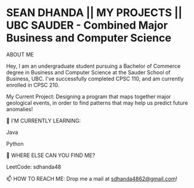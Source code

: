 # SEAN DHANDA || MY PROJECTS || UBC SAUDER -     Combined Major Business and Computer Science

ABOUT ME

Hey, I am an undergraduate student pursuing a Bachelor of Commerce degree in Business and Computer Science at the Sauder School of Business, UBC. I've successfully completed CPSC 110, and am currently enrolled in CPSC 210. 

My Current Project: Designing a program that maps together major geological events, in order to find patterns that may help us predict future anomalies!


🌱 I'M CURRENTLY LEARNING:

Java

Python

🤔 WHERE ELSE CAN YOU FIND ME?

LeetCode: sdhanda48

📫 HOW TO REACH ME:
Drop me a mail at sdhanda4862@gmail.com!
